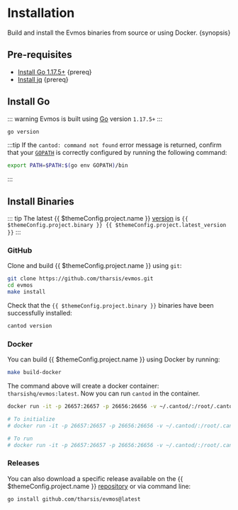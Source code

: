 <!--
order: 1
-->

# Installation

Build and install the Evmos binaries from source or using Docker. {synopsis}

## Pre-requisites

- [Install Go 1.17.5+](https://golang.org/dl/) {prereq}
- [Install jq](https://stedolan.github.io/jq/download/) {prereq}

## Install Go

::: warning
Evmos is built using [Go](https://golang.org/dl/) version `1.17.5+`
:::

```bash
go version
```

:::tip
If the `cantod: command not found` error message is returned, confirm that your [`GOPATH`](https://golang.org/doc/gopath_code#GOPATH) is correctly configured by running the following command:

```bash
export PATH=$PATH:$(go env GOPATH)/bin
```

:::

## Install Binaries

::: tip
The latest {{ $themeConfig.project.name }} [version](https://github.com/tharsis/evmos/releases) is `{{ $themeConfig.project.binary }} {{ $themeConfig.project.latest_version }}`
:::

### GitHub

Clone and build {{ $themeConfig.project.name }} using `git`:

```bash
git clone https://github.com/tharsis/evmos.git
cd evmos
make install
```

Check that the `{{ $themeConfig.project.binary }}` binaries have been successfully installed:

```bash
cantod version
```

### Docker

You can build {{ $themeConfig.project.name }} using Docker by running:

```bash
make build-docker
```

The command above will create a docker container: `tharsishq/evmos:latest`. Now you can run `cantod` in the container.

```bash
docker run -it -p 26657:26657 -p 26656:26656 -v ~/.cantod/:/root/.cantod tharsishq/evmos:latest cantod version

# To initialize
# docker run -it -p 26657:26657 -p 26656:26656 -v ~/.cantod/:/root/.cantod tharsishq/evmos:latest cantod init test-chain --chain-id test_9000-2

# To run
# docker run -it -p 26657:26657 -p 26656:26656 -v ~/.cantod/:/root/.cantod tharsishq/evmos:latest cantod start
```

### Releases

You can also download a specific release available on the {{ $themeConfig.project.name }} [repository](https://github.com/tharsis/evmos/releases) or via command line:

```bash
go install github.com/tharsis/evmos@latest
```
